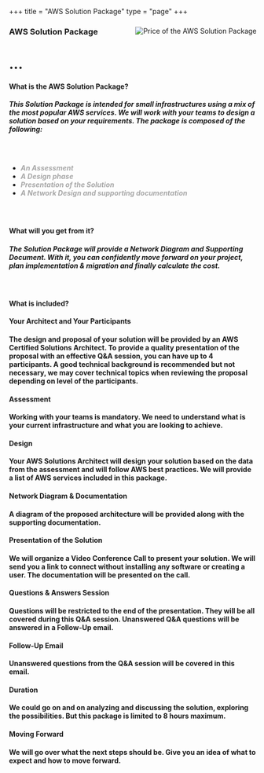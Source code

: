 +++
title = "AWS Solution Package"
type = "page"
+++

<a class="anchor" id="top" name="awssolution"></a>

<div class="row">

<div class="whole-table">

<div><img class="packimg02" style="float: right" src="/img/packs/price-solution.png" alt="Price of the AWS Solution Package"></div>

<h3>AWS Solution Package</h3>

<h1 class="h1-01">...</h1>

<h4 class="font04">
What is the AWS Solution Package?
</h4>

<h5 class="font03">
This Solution Package is intended for small infrastructures using a mix of the most popular AWS services.  We will work with your teams to design a solution based on your requirements.  The package is composed of the following:

<br /><br />

<ul class="ul-01">
    <li><span style="color:#a8a8a8">An Assessment</li>
    <li><span style="color:#a8a8a8">A Design phase</li>
    <li><span style="color:#a8a8a8">Presentation of the Solution</li>
    <li><span style="color:#a8a8a8">A Network Design and supporting documentation</li>
</ul>

</h5>

<div class="br-01">
<br />
</div>


<h4 class="font04">
What will you get from it?
</h4>

<h5 class="font03">
The Solution Package will provide a Network Diagram and Supporting Document.  With it, you can confidently move forward on your project, plan implementation & migration and finally calculate the cost.
</h5>

<div class="br-01">
<br />
</div>

<h4 class="font04">
What is included?
</h4>

<div class="row">
  <div class="col-md-4">
<h4 class="font05">Your Architect and Your Participants</h4>
<h4 class="font03">

The design and proposal of your solution will be provided by an AWS Certified Solutions Architect.  To provide a quality presentation of the proposal with an effective Q&A session, you can have up to 4 participants.  A good technical background is recommended but not necessary, we may cover technical topics when reviewing the proposal depending on level of the participants.

</h4>
</div>

<div class="col-md-4">
<h4 class="font05">Assessment</h4>
<h4 class="font03">Working with your teams is mandatory.  We need to understand what is your current infrastructure and what you are looking to achieve.
</h4> 
</div>
  <div class="col-md-4">
<h4 class="font05">Design</h4>
<h4 class="font03">Your AWS Solutions Architect will design your solution based on the data from the assessment and will follow AWS best practices.  We will provide a list of AWS services included in this package.</h4>
</div>
</div>

<div class="row">
  <div class="col-md-4">
<h4 class="font05">Network Diagram & Documentation</h4>
<h4 class="font03">A diagram of the proposed architecture will be provided along with the supporting documentation.</h4>
</div>
  <div class="col-md-4">
<h4 class="font05">Presentation of the Solution</h4><h4 class="font03">We will organize a Video Conference Call to present your solution.  We will send you a link to connect without installing any software or creating a user.  The documentation will be presented on the call.</h4>
</div>
  <div class="col-md-4">
<h4 class="font05">Questions & Answers Session</h4>
<h4 class="font03">Questions will be restricted to the end of the presentation.  They will be all covered during this Q&A session.  Unanswered Q&A questions will be answered in a Follow-Up email.</h4>
</div>
</div>

<div class="row">
  <div class="col-md-4">
<h4 class="font05">Follow-Up Email</h4>
<h4 class="font03">Unanswered questions from the Q&A session will be covered in this email.</h4>
</div>
  <div class="col-md-4">
<h4 class="font05">Duration</h4><h4 class="font03">We could go on and on analyzing and discussing the solution, exploring the possibilities.  But this package is limited to 8 hours maximum.</h4>
</div>
  <div class="col-md-4">
<h4 class="font05">Moving Forward</h4>
<h4 class="font03">We will go over what the next steps should be.  Give you an idea of what to expect and how to move forward.</h4>
</div>
</div>

</div>
</div>



<br /><br />



